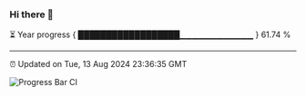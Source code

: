 ### Hi there 👋

⏳ Year progress { ██████████████████▁▁▁▁▁▁▁▁▁▁▁▁ } 61.74 %

---

⏰ Updated on Tue, 13 Aug 2024 23:36:35 GMT

![Progress Bar CI](https://github.com/IshwaranRudhara/GIT-ACTION/workflows/Progress%20Bar%20CI/badge.svg)

